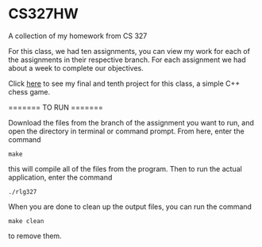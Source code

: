 # CS327HW
A collection of my homework from CS 327

For this class, we had ten assignments, you can view my work for each of the assignments in their respective branch. For each assignment we had about a week to complete our objectives.

Click [here](https://github.com/carterbrimeyer/C-Chess) to see my final and tenth project for this class, a simple C++ chess game.

======= TO RUN =======

Download the files from the branch of the assignment you want to run, and open the directory in terminal or command prompt. From here, enter the command

`make`

this will compile all of the files from the program. Then to run the actual application, enter the command

`./rlg327`

When you are done to clean up the output files, you can run the command

`make clean`

to remove them.
